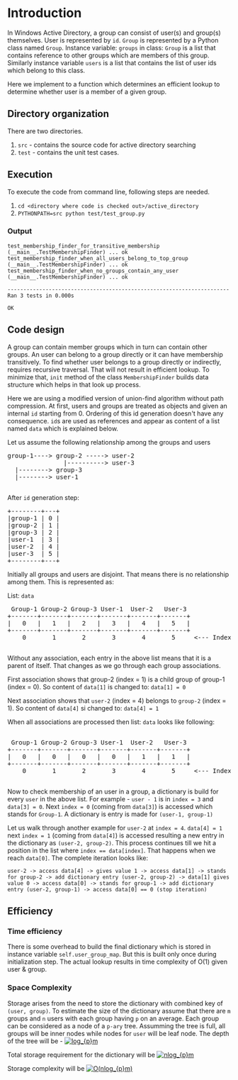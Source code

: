 # Introduction

In Windows Active Directory, a group can consist of user(s) and group(s) themselves. User is represented by `id`. `Group` is represented by a Python class named `Group`. Instance variable: `groups` in class: `Group` is a list that contains reference to other groups which are members of this group. Similarly instance variable `users` is a list that contains the list of user ids which belong to this class.

Here we implement to a function which determines an efficient lookup to determine whether user is a member of a given group.

## Directory organization

There are two directories. 
1. `src` - contains the source code for active directory searching
2. `test` - contains the unit test cases. 

## Execution

To execute the code from command line, following steps are needed.

1. `cd <directory where code is checked out>/active_directory`
2. `PYTHONPATH=src python test/test_group.py`

### Output
```
test_membership_finder_for_transitive_membership (__main__.TestMembershipFinder) ... ok
test_membership_finder_when_all_users_belong_to_top_group (__main__.TestMembershipFinder) ... ok
test_membership_finder_when_no_groups_contain_any_user (__main__.TestMembershipFinder) ... ok

----------------------------------------------------------------------
Ran 3 tests in 0.000s

OK
```


## Code design

A group can contain member groups which in turn can contain other groups. An user can belong to a group directly or it can have membership transitively. To find whether user belongs to a group directly or indirectly, requires recursive traversal. That will not result in efficient lookup. To minimize that, `init` method of the class `MembershipFinder` builds data structure which helps in that look up process.

Here we are using a modified version of union-find algorithm without path compression. At first, users and groups are treated as objects and given an internal `id` starting from 0. Ordering of this id generation doesn't have any consequence. `id`s are used as references and appear as content of a list named `data` which is explained below. 

Let us assume the following relationship among the groups and users

<pre>
group-1----> group-2 -----> user-2
               |----------> user-3
  |--------> group-3
  |--------> user-1
  
</pre>
  
After `id` generation step:

<pre>
+--------+---+
|group-1 | 0 |
|group-2 | 1 |
|group-3 | 2 |
|user-1  | 3 |
|user-2  | 4 |
|user-3  | 5 |
+--------+---+
</pre>

Initially all groups and users are disjoint. That means there is no relationship among them. This is represented as: 


List: `data`

<pre>
 Group-1 Group-2 Group-3 User-1  User-2   User-3
+-------+-------+-------+-------+-------+-------+
|   0   |   1   |   2   |   3   |   4   |   5   |
+-------+-------+-------+-------+-------+-------+
    0       1       2       3       4       5     <--- Index of the list
    
</pre>
    
Without any association, each entry in the above list means that it is a parent of itself. That changes as we go through each group associations.

First association shows that group-2 (index = 1) is a child group of group-1 (index = 0). So content of `data[1]` is changed to: `data[1] = 0`

Next association shows that `user-2` (index = 4) belongs to `group-2` (index = 1). So content of `data[4]` si changed to: `data[4] = 1`

When all associations are processed then list: `data` looks like following:

<pre>

 Group-1 Group-2 Group-3 User-1  User-2   User-3
+-------+-------+-------+-------+-------+-------+
|   0   |   0   |   0   |   0   |   1   |   1   |
+-------+-------+-------+-------+-------+-------+
    0       1       2       3       4       5     <--- Index of the list
    
</pre>

Now to check membership of an user in a group, a dictionary is build for every `user` in the above list. For example - `user - 1` is in `index = 3` and `data[3] = 0`. Next `index = 0` (coming from `data[3]`) is accessed which stands for `Group-1`. A dictionary is entry is made for `(user-1, group-1)`

Let us walk through another example for `user-2` at `index = 4`. `data[4] = 1` next `index = 1` (coming from `data[4]`) is accessed resulting a new entry in the dictionary as `(user-2, group-2)`. This process continues till we hit a position in the list where `index == data[index]`. That happens when we reach `data[0]`. The complete iteration looks like:

```
user-2 -> access data[4] -> gives value 1 -> access data[1] -> stands for group-2 -> add dictionary entry (user-2, group-2) -> data[1] gives value 0 -> access data[0] -> stands for group-1 -> add dictionary entry (user-2, group-1) -> access data[0] == 0 (stop iteration)

```

## Efficiency

### Time efficiency

There is some overhead to build the final dictionary which is stored in instance variable `self.user_group_map`. But this is built only once during initialization step. The actual lookup results in time complexity of O(1) given user & group.

### Space Complexity

Storage arises from the need to store the dictionary with combined key of `(user, group)`. To estimate the size of the dictionary assume that there are `m` groups and `n` users with each group having `p` on an average. Each group can be considered as a node of a `p-ary` tree. Assumming the tree is full, all groups will be inner nodes while nodes for `user` will be leaf node. The depth of the tree will be - <a href="https://www.codecogs.com/eqnedit.php?latex=log_{p}m" target="_blank"><img src="https://latex.codecogs.com/svg.latex?log_{p}m" title="log_{p}m" /></a>

Total storage requirement for the dictionary will be <a href="https://www.codecogs.com/eqnedit.php?latex=nlog_{p}m" target="_blank"><img src="https://latex.codecogs.com/svg.latex?nlog_{p}m" title="nlog_{p}m" /></a>

Storage complexity will be <a href="https://www.codecogs.com/eqnedit.php?latex=O(nlog_{p}m)" target="_blank"><img src="https://latex.codecogs.com/svg.latex?O(nlog_{p}m)" title="O(nlog_{p}m)" /></a>

